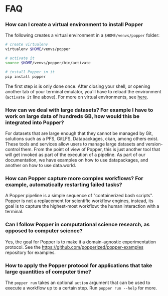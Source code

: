 # FAQ

### How can I create a virtual environment to install Popper

The following creates a virtual environment in a `$HOME/venvs/popper` 
folder:

```bash
# create virtualenv
virtualenv $HOME/venvs/popper

# activate it
source $HOME/venvs/popper/bin/activate

# install Popper in it
pip install popper
```

The first step is is only done once. After closing your shell, or 
opening another tab of your terminal emulator, you'll have to reload 
the environment (`activate it` line above). For more on virtual 
environments, see 
[here](https://packaging.python.org/guides/installing-using-pip-and-virtual-environments/#installing-virtualenv).

### How can we deal with large datasets? For example I have to work on large data of hundreds GB, how would this be integrated into Popper?

For datasets that are large enough that they cannot be managed by Git, 
solutions such as a PFS, GitLFS, Datapackages, ckan, among others 
exist. These tools and services allow users to manage large datasets 
and version-control them. From the point of view of Popper, this is 
just another tool that will get invoked as part of the execution of a 
pipeline. As part of our documentation, we have examples on how to use 
datapackages, and another on how to use data.world.

### How can Popper capture more complex workflows? For example, automatically restarting failed tasks?

A Popper pipeline is a simple sequence of "containerized bash 
scripts". Popper is not a replacement for scientific workflow engines, 
instead, its goal is to capture the highest-most workflow: the human 
interaction with a terminal.

### Can I follow Popper in computational science research, as opposed to computer science?

Yes, the goal for Popper is to make it a domain-agnostic 
experimentation protocol. See the 
<https://github.com/popperized/popper-examples> repository for 
examples.

### How to apply the Popper protocol for applications that take large quantities of computer time?

The `popper run` takes an optional `action` argument that can be used 
to execute a workflow up to a certain step. Run `popper run --help` for more.
